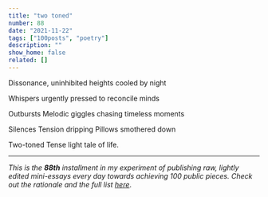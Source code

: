 ```yaml
---
title: "two toned"
number: 88
date: "2021-11-22"
tags: ["100posts", "poetry"]
description: ""
show_home: false
related: []
---
```


Dissonance,
uninhibited heights
cooled by night

Whispers
urgently pressed
to reconcile minds

Outbursts
Melodic giggles
chasing timeless moments

Silences
Tension dripping
Pillows smothered down

Two-toned
Tense light
tale of life.

---
*This is the **88th** installment in my experiment of publishing raw, lightly edited mini-essays every day towards achieving 100 public pieces. Check out the rationale and the full list [here](/experiments/100posts/)*.  

